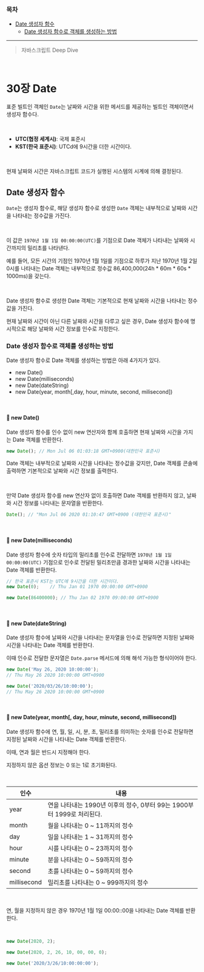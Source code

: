 ### 목차
  - [Date 생성자 함수](#date-생성자-함수)
    - [Date 생성자 함수로 객체를 생성하는 방법](#date-생성자-함수로-객체를-생성하는-방법)
---
> 자바스크립트 Deep Dive

<br>

# 30장 Date
표준 빌트인 객체인 `Date`는 날짜와 시간을 위한 메서드를 제공하는 빌트인 객체이면서 생성자 함수다.

<br>

- **UTC(협정 세계시)**: 국제 표준시
- **KST(한국 표준시)**: UTCd에 9시간을 더한 시간이다.

<br>

현재 날짜와 시간은 자바스크립트 코드가 실행된 시스템의 시계에 의해 결정된다.

## Date 생성자 함수
`Date`는 생성자 함수로, 해당 생성자 함수로 생성한 `Date` 객체는 내부적으로 날짜와 시간을 나타내는 정수값을 가진다.

<br>

이 값은 `1970년 1월 1일 00:00:00(UTC)`를 기점으로 Date 객체가 나타내는 날짜와 시간까지의 밀리초를 나타낸다.

예를 들어, 모든 시간의 기점인 1970년 1월 1일를 기점으로 하루가 지난 1970년 1월 2일 0시를 나타내는 Date 객체는 내부적으로 정수값 86,400,000(24h * 60m * 60s * 1000ms)을 갖는다.

<br>

Date 생성자 함수로 생성한 Date 객체는 기본적으로 현재 날짜와 시간을 나타내는 정수값을 가진다.

현재 날짜와 시간이 아닌 다른 날짜와 시간을 다루고 싶은 경우, Date 생성자 함수에 명시적으로 해당 날짜와 시간 정보를 인수로 지정한다.

### Date 생성자 함수로 객체를 생성하는 방법
Date 생성자 함수로 Date 객체를 생성하는 방법은 아래 4가지가 있다.
- new Date()
- new Date(milliseconds)
- new Date(dateString)
- new Date(year, month[,day, hour, minute, second, milisecond])

<br>

#### 📌 new Date()
Date 생성자 함수를 인수 없이 new 연산자와 함께 호출하면 현재 날짜와 시간을 가지는 Date 객체를 반환한다.

```js
new Date(); // Mon Jul 06 01:03:18 GMT+0900(대한민국 표준시)
```

Date 객체는 내부적으로 날짜와 시간을 나타내는 정수값을 갖지만, Date 객체를 콘솔에 출력하면 기본적으로 날짜와 시간 정보를 출력한다.

<br>

만약 Date 생성자 함수를 new 연산자 없이 호출하면 Date 객체를 반환하지 않고, 날짜와 시간 정보를 나타내는 문자열을 반환한다.

```js
Date(); // "Mon Jul 06 2020 01:10:47 GMT+0900 (대한민국 표준시)"
```

<br>

#### 📌 new Date(milliseconds)
Date 생성자 함수에 숫자 타입의 밀리초를 인수로 전달하면 `1970년 1월 1일 00:00:00(UTC)` 기점으로 인수로 전달된 밀리초만큼 경과한 날짜와 시간을 나타내는 Date 객체를 반환한다.

```js
// 한국 표준시 KST는 UTC에 9시간을 더한 시간이다.
new Date(0);    // Thu Jan 01 1970 09:00:00 GMT+0900

new Date(86400000); // Thu Jan 02 1970 09:00:00 GMT+0900
```

<br>

#### 📌 new Date(dateString)
Date 생성자 함수에 날짜와 시간을 나타내는 문자열을 인수로 전달하면 지정된 날짜와 시간을 나타내는 Date 객체를 반환한다.

이때 인수로 전달한 문자열은 `Date.parse` 메서드에 의해 해석 가능한 형식이어야 한다.

```js
new Date('May 26, 2020 10:00:00');
// Thu May 26 2020 10:00:00 GMT+0900

new Date('2020/03/26/10:00:00');
// Thu May 26 2020 10:00:00 GMT+0900
```

<br>

#### 📌 new Date(year, month[, day, hour, minute, second, millisecond])
Date 생성자 함수에 연, 월, 일, 시, 분, 초, 밀리초를 의미하는 숫자를 인수로 전달하면 지정된 날짜와 시간을 나타내는 Date 객체를 반환한다.

이때, 연과 월은 반드시 지정해야 한다.

지정하지 않은 옵션 정보는 0 또는 1로 초기화된다.

<br>

|인수|내용|
|--|--|
|year|연을 나타내는 1990년 이후의 정수, 0부터 99는 1900부터 1999로 처리된다.|
|month|월을 나타내는 0 ~ 11까지의 정수|
|day|일을 나타내는 1 ~ 31까지의 정수|
|hour|시를 나타내는 0 ~ 23까지의 정수|
|minute|분을 나타내는 0 ~ 59까지의 정수|
|second|초를 나타내는 0 ~ 59까지의 정수|
|millisecond|밀리초를 나타내는 0 ~ 999까지의 정수|

<br>

연, 월을 지정하지 않은 경우 1970년 1월 1일 00:00::00을 나타내는 Date 객체를 반환한다.

<br>

```js
new Date(2020, 2);

new Date(2020, 2, 26, 10, 00, 00, 0);

new Date('2020/3/26/10:00:00:00');
```